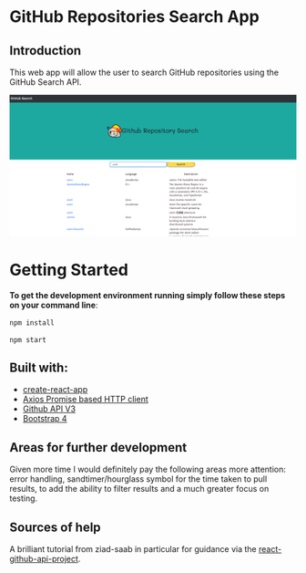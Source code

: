 # GitHub Repositories Search App

## Introduction

This web app will allow the user to search GitHub repositories using the GitHub Search API.

![GitHub Search Screen Shot](screen_shot.png)

# Getting Started
**To get the development environment running simply follow these steps on your command line**:

```
npm install
```
```
npm start
```

## Built with:

  * [create-react-app](https://github.com/facebook/create-react-app?files=1)
  * [Axios Promise based HTTP client](https://github.com/axios/axios)
  * [Github API V3](https://developer.github.com/v3/search/)
  * [Bootstrap 4](http://getbootstrap.com/)

## Areas for further development

Given more time I would definitely pay the following areas more attention: error handling, sandtimer/hourglass symbol for the time taken to pull results, to add the ability to filter results and a much greater focus on testing.  

## Sources of help

A brilliant tutorial from ziad-saab in particular for guidance via the [react-github-api-project](https://github.com/ziad-saab/react-github-api-project).
